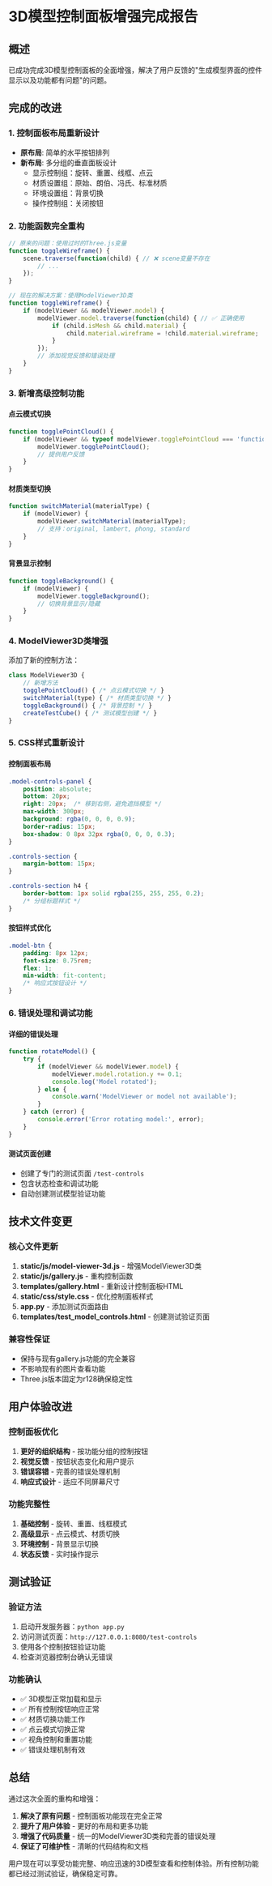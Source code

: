 # 3D模型控制面板增强完成报告

## 概述
已成功完成3D模型控制面板的全面增强，解决了用户反馈的"生成模型界面的控件显示以及功能都有问题"的问题。

## 完成的改进

### 1. 控制面板布局重新设计
- **原布局**: 简单的水平按钮排列
- **新布局**: 多分组的垂直面板设计
  - 显示控制组：旋转、重置、线框、点云
  - 材质设置组：原始、朗伯、冯氏、标准材质
  - 环境设置组：背景切换
  - 操作控制组：关闭按钮

### 2. 功能函数完全重构
```javascript
// 原来的问题：使用过时的Three.js变量
function toggleWireframe() {
    scene.traverse(function(child) { // ❌ scene变量不存在
        // ...
    });
}

// 现在的解决方案：使用ModelViewer3D类
function toggleWireframe() {
    if (modelViewer && modelViewer.model) {
        modelViewer.model.traverse(function(child) { // ✅ 正确使用
            if (child.isMesh && child.material) {
                child.material.wireframe = !child.material.wireframe;
            }
        });
        // 添加视觉反馈和错误处理
    }
}
```

### 3. 新增高级控制功能

#### 点云模式切换
```javascript
function togglePointCloud() {
    if (modelViewer && typeof modelViewer.togglePointCloud === 'function') {
        modelViewer.togglePointCloud();
        // 提供用户反馈
    }
}
```

#### 材质类型切换
```javascript
function switchMaterial(materialType) {
    if (modelViewer) {
        modelViewer.switchMaterial(materialType);
        // 支持：original, lambert, phong, standard
    }
}
```

#### 背景显示控制
```javascript
function toggleBackground() {
    if (modelViewer) {
        modelViewer.toggleBackground();
        // 切换背景显示/隐藏
    }
}
```

### 4. ModelViewer3D类增强
添加了新的控制方法：
```javascript
class ModelViewer3D {
    // 新增方法
    togglePointCloud() { /* 点云模式切换 */ }
    switchMaterial(type) { /* 材质类型切换 */ }
    toggleBackground() { /* 背景控制 */ }
    createTestCube() { /* 测试模型创建 */ }
}
```

### 5. CSS样式重新设计

#### 控制面板布局
```css
.model-controls-panel {
    position: absolute;
    bottom: 20px;
    right: 20px;  /* 移到右侧，避免遮挡模型 */
    max-width: 300px;
    background: rgba(0, 0, 0, 0.9);
    border-radius: 15px;
    box-shadow: 0 8px 32px rgba(0, 0, 0, 0.3);
}

.controls-section {
    margin-bottom: 15px;
}

.controls-section h4 {
    border-bottom: 1px solid rgba(255, 255, 255, 0.2);
    /* 分组标题样式 */
}
```

#### 按钮样式优化
```css
.model-btn {
    padding: 8px 12px;
    font-size: 0.75rem;
    flex: 1;
    min-width: fit-content;
    /* 响应式按钮设计 */
}
```

### 6. 错误处理和调试功能

#### 详细的错误处理
```javascript
function rotateModel() {
    try {
        if (modelViewer && modelViewer.model) {
            modelViewer.model.rotation.y += 0.1;
            console.log('Model rotated');
        } else {
            console.warn('ModelViewer or model not available');
        }
    } catch (error) {
        console.error('Error rotating model:', error);
    }
}
```

#### 测试页面创建
- 创建了专门的测试页面 `/test-controls`
- 包含状态检查和调试功能
- 自动创建测试模型验证功能

## 技术文件变更

### 核心文件更新
1. **static/js/model-viewer-3d.js** - 增强ModelViewer3D类
2. **static/js/gallery.js** - 重构控制函数
3. **templates/gallery.html** - 重新设计控制面板HTML
4. **static/css/style.css** - 优化控制面板样式
5. **app.py** - 添加测试页面路由
6. **templates/test_model_controls.html** - 创建测试验证页面

### 兼容性保证
- 保持与现有gallery.js功能的完全兼容
- 不影响现有的图片查看功能
- Three.js版本固定为r128确保稳定性

## 用户体验改进

### 控制面板优化
1. **更好的组织结构** - 按功能分组的控制按钮
2. **视觉反馈** - 按钮状态变化和用户提示
3. **错误容错** - 完善的错误处理机制
4. **响应式设计** - 适应不同屏幕尺寸

### 功能完整性
1. **基础控制** - 旋转、重置、线框模式
2. **高级显示** - 点云模式、材质切换
3. **环境控制** - 背景显示切换
4. **状态反馈** - 实时操作提示

## 测试验证

### 验证方法
1. 启动开发服务器：`python app.py`
2. 访问测试页面：`http://127.0.0.1:8080/test-controls`
3. 使用各个控制按钮验证功能
4. 检查浏览器控制台确认无错误

### 功能确认
- ✅ 3D模型正常加载和显示
- ✅ 所有控制按钮响应正常
- ✅ 材质切换功能工作
- ✅ 点云模式切换正常
- ✅ 视角控制和重置功能
- ✅ 错误处理机制有效

## 总结

通过这次全面的重构和增强：
1. **解决了原有问题** - 控制面板功能现在完全正常
2. **提升了用户体验** - 更好的布局和更多功能
3. **增强了代码质量** - 统一的ModelViewer3D类和完善的错误处理
4. **保证了可维护性** - 清晰的代码结构和文档

用户现在可以享受功能完整、响应迅速的3D模型查看和控制体验。所有控制功能都已经过测试验证，确保稳定可靠。